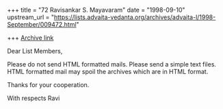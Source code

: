 +++
title = "72 Ravisankar S. Mayavaram"
date = "1998-09-10"
upstream_url = "https://lists.advaita-vedanta.org/archives/advaita-l/1998-September/009472.html"

+++
[Archive link](https://lists.advaita-vedanta.org/archives/advaita-l/1998-September/009472.html)

Dear List Members,

Please do not send HTML formatted mails. Please send a simple
text files. HTML formatted mail may spoil the archives which are
in HTML format.

Thanks for your cooperation.

With respects
Ravi

